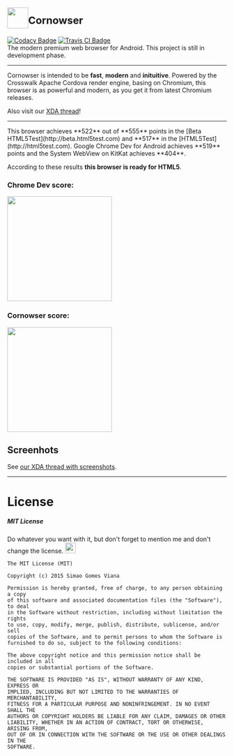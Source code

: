 # <img src="https://raw.githubusercontent.com/xdevs23/Cornowser/master/img/icons/icon_m_downsized.png" width="48" /><sup>Cornowser</sup>
[![Codacy Badge](https://api.codacy.com/project/badge/grade/e26b6905697d4fdfb2a00d6db25decd3)](https://www.codacy.com/app/00simy/Cornowser)
[![Travis CI Badge](https://travis-ci.org/xdevs23/Cornowser.svg)](https://travis-ci.org/)<br />
The modern premium web browser for Android. This project is still in development phase.


<hr />

Cornowser is intended to be **fast**, **modern** and **inituitive**.
Powered by the Crosswalk Apache Cordova render engine, basing on Chromium, this browser is as powerful and modern, as you get it from latest Chromium releases.

Also visit our [XDA thread](http://forum.xda-developers.com/android/apps-games/app-cornowser-t3287890)!


<hr />
This browser achieves **522** out of **555** points in the [Beta HTML5Test](http://beta.html5test.com) and **517** in the [HTML5Test](http://html5test.com).
Google Chrome Dev for Android achieves **519** points and the System WebView on KitKat achieves **404**.

According to these results **this browser is ready for HTML5**.

### Chrome Dev score:
<img src="http://xdevs23.bplaced.com/upload/img/Chromedev_htscore.png" width="240" />

### Cornowser score:
<img src="http://forum.xda-developers.com/attachment.php?attachmentid=3653399&stc=1&d=1455983069" width="240" />

## Screenhots

See [our XDA thread with screenshots](http://forum.xda-developers.com/devdb/project/?id=13347#screenshots).

<hr />

# License

##### MIT License

Do whatever you want with it, but don't forget to mention me and don't change the license. <img src="http://emojipedia-us.s3.amazonaws.com/cache/a3/22/a32265bb1e91b1f642f53fc4f4edb5cc.png" width="24" />

```
The MIT License (MIT)

Copyright (c) 2015 Simao Gomes Viana

Permission is hereby granted, free of charge, to any person obtaining a copy
of this software and associated documentation files (the "Software"), to deal
in the Software without restriction, including without limitation the rights
to use, copy, modify, merge, publish, distribute, sublicense, and/or sell
copies of the Software, and to permit persons to whom the Software is
furnished to do so, subject to the following conditions:

The above copyright notice and this permission notice shall be included in all
copies or substantial portions of the Software.

THE SOFTWARE IS PROVIDED "AS IS", WITHOUT WARRANTY OF ANY KIND, EXPRESS OR
IMPLIED, INCLUDING BUT NOT LIMITED TO THE WARRANTIES OF MERCHANTABILITY,
FITNESS FOR A PARTICULAR PURPOSE AND NONINFRINGEMENT. IN NO EVENT SHALL THE
AUTHORS OR COPYRIGHT HOLDERS BE LIABLE FOR ANY CLAIM, DAMAGES OR OTHER
LIABILITY, WHETHER IN AN ACTION OF CONTRACT, TORT OR OTHERWISE, ARISING FROM,
OUT OF OR IN CONNECTION WITH THE SOFTWARE OR THE USE OR OTHER DEALINGS IN THE
SOFTWARE.
```
